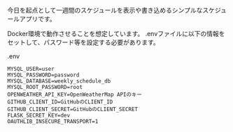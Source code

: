 今日を起点として一週間のスケジュールを表示や書き込めるシンプルなスケジュールアプリです。

Docker環境で動作させることを想定しています。
.envファイルに以下の情報をセットして、パスワード等を設定する必要があります。

.env
```
MYSQL_USER=user
MYSQL_PASSWORD=password
MYSQL_DATABASE=weekly_schedule_db
MYSQL_ROOT_PASSWORD=root
OPENWEATHER_API_KEY=OpenWeatherMap APIのキー
GITHUB_CLIENT_ID=GitHubのCLIENT_ID
GITHUB_CLIENT_SECRET=GitHubのCLIENT_SECRET
FLASK_SECRET_KEY=dev
OAUTHLIB_INSECURE_TRANSPORT=1
```
